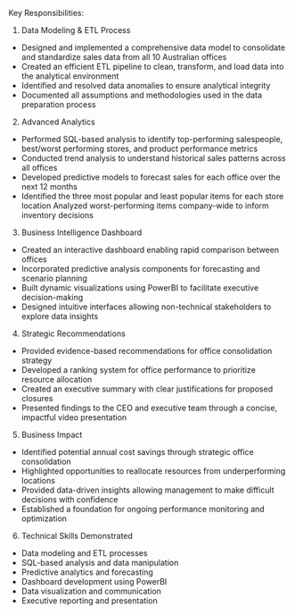 Key Responsibilities:
1. Data Modeling & ETL Process
- Designed and implemented a comprehensive data model to consolidate and standardize sales data from all 10 Australian offices
- Created an efficient ETL pipeline to clean, transform, and load data into the analytical environment
- Identified and resolved data anomalies to ensure analytical integrity
- Documented all assumptions and methodologies used in the data preparation process

2. Advanced Analytics
- Performed SQL-based analysis to identify top-performing salespeople, best/worst performing stores, and product performance metrics
- Conducted trend analysis to understand historical sales patterns across all offices
- Developed predictive models to forecast sales for each office over the next 12 months
- Identified the three most popular and least popular items for each store location
Analyzed worst-performing items company-wide to inform inventory decisions

3. Business Intelligence Dashboard
- Created an interactive dashboard enabling rapid comparison between offices
- Incorporated predictive analysis components for forecasting and scenario planning
- Built dynamic visualizations using PowerBI to facilitate executive decision-making
- Designed intuitive interfaces allowing non-technical stakeholders to explore data insights

4. Strategic Recommendations
- Provided evidence-based recommendations for office consolidation strategy
- Developed a ranking system for office performance to prioritize resource allocation
- Created an executive summary with clear justifications for proposed closures
- Presented findings to the CEO and executive team through a concise, impactful video presentation

5. Business Impact
- Identified potential annual cost savings through strategic office consolidation
- Highlighted opportunities to reallocate resources from underperforming locations
- Provided data-driven insights allowing management to make difficult decisions with confidence
- Established a foundation for ongoing performance monitoring and optimization

6. Technical Skills Demonstrated
- Data modeling and ETL processes
- SQL-based analysis and data manipulation
- Predictive analytics and forecasting
- Dashboard development using PowerBI
- Data visualization and communication
- Executive reporting and presentation
